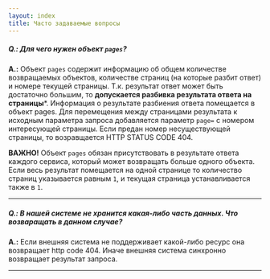 ```yaml
---
layout: index
title: Часто задаваемые вопросы
---
```


##### Q.: Для чего нужен объект `pages`?

**A.:** Объект `pages` содержит информацию об общем количестве возвращаемых
объектов, количестве страниц (на которые разбит ответ) и номере текущей
страницы. Т.к. результат ответ может быть достаточно большим, то **допускается
разбивка результата ответа на страницы***. Информация о результате разбиения
ответа помещается в объект pages. Для перемещения между страницами результата
к исходным параметра запроса добавляется параметр `page=` с номером
интересующей страницы. Если предан номер несуществующей страницы, то
возравщается HTTP STATUS CODE 404.

**ВАЖНО!** Объект `pages` обязан присутствовать в результате ответа каждого
сервиса, который может возвращать больше одного объекта. Если весь результат
помещается на одной странице то количество страниц указывается равным `1`,
и текущая страница устанавливается также в `1`.

***

##### Q.: В нашей системе не хранится какая-либо часть данных. Что возваращать в данном случае?

**A.:** Если внешняя система не поддерживает какой-либо ресурс она возвращает http code 404.
Иначе внешняя система синхронно возвращает результат запроса.

***
